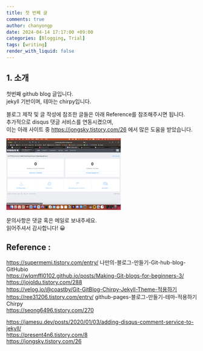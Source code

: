 ```yaml
---
title: 첫 번째 글
comments: true
author: chanyongp
date: 2024-04-14 17:17:00 +09:00
categories: [Blogging, Trial]
tags: [writing]
render_with_liquid: false
---
```

## 1. 소개
첫번째 github blog 글입니다.  
jekyll 기반이며, 테마는 chirpy입니다. 

블로그 제작 및 글 작성에 참조한 글들은 아래 Reference를 참조해주시면 됩니다.  
추가적으로 disqus 댓글 서비스를 연동시켰으며,  
이는 아래 사이트 중 https://jongsky.tistory.com/26 에서 많은 도움을 받았습니다.

<img src="image.png" width="60%" height="60%"></img>

문의사항은 댓글 혹은 메일로 보내주세요.  
읽어주셔서 감사합니다! 😀

## Reference :  
https://supermemi.tistory.com/entry/  나만의-블로그-만들기-Git-hub-blog-GitHubio  
https://wlqmffl0102.github.io/posts/Making-Git-blogs-for-beginners-3/  
https://jojoldu.tistory.com/288  
https://velog.io/@coastby/Git-GitBlog-Chirpy-Jekyll-Theme-적용하기  
https://ree31206.tistory.com/entry/  github-pages-블로그-만들기-테마-적용하기Chirpy  
https://seong6496.tistory.com/270  

https://jamesu.dev/posts/2020/01/03/adding-disqus-comment-service-to-jekyll/  
https://present4n6.tistory.com/8  
https://jongsky.tistory.com/26